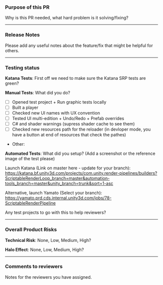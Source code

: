 ### Purpose of this PR
Why is this PR needed, what hard problem is it solving/fixing?

---
### Release Notes
Please add any useful notes about the feature/fix that might be helpful for others.

---
### Testing status
**Katana Tests**: First off we need to make sure the Katana SRP tests are green?

**Manual Tests**: What did you do?
- [ ] Opened test project + Run graphic tests locally
- [ ] Built a player
- [ ] Checked new UI names with UX convention
- [ ] Tested UI multi-edition + Undo/Redo + Prefab overrides
- [ ] C# and shader warnings (supress shader cache to see them)
- [ ] Checked new resources path for the reloader (in devloper mode, you have a button at end of resources that check the pathes)
- Other: 

**Automated Tests**: What did you setup? (Add a screenshot or the reference image of the test please)

Launch Katana (Link on master here - update for your branch):
https://katana.bf.unity3d.com/projects/com.unity.render-pipelines/builders?ScriptableRenderLoop_branch=master&automation-tools_branch=master&unity_branch=trunk&sort=1-asc

Alternative, launch Yamato (Select your branch):
https://yamato.prd.cds.internal.unity3d.com/jobs/78-ScriptableRenderPipeline

Any test projects to go with this to help reviewers?

---
### Overall Product Risks
**Technical Risk**: None, Low, Medium, High?

**Halo Effect**: None, Low, Medium, High?

---
### Comments to reviewers
Notes for the reviewers you have assigned.
